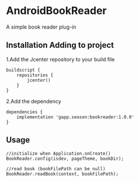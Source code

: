# AndroidBookReader
A simple book reader plug-in

## Installation Adding to project
1.Add the Jcenter repository to your build file
```
buildscript {
    repositories {
        jcenter()
    }
}
```
2.Add the dependency
```
dependencies {
    implementation 'gapp.season:bookreader:1.0.0'
}
```

## Usage
```
//initialize when Application.onCreate()
BookReader.config(isdev, pageTheme, bookDir);

//read book (bookFilePath can be null)
BookReader.readBook(context, bookFilePath);
```
